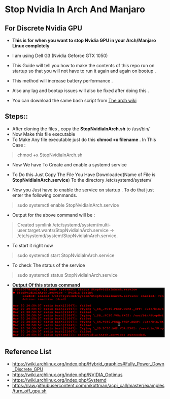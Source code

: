 # Stop Nvidia In Arch And Manjaro

## For Discrete Nvidia GPU 

-  **This is for when you want to stop Nvidia GPU in your Arch/Manjaro Linux completely** 


- I am using Dell G3 (Nvidia Geforce GTX 1050) 

- This Guide will tell you how to make the contents of this repo run on startup so that you will not have to run it again and again on bootup . 

- This method will increase battery performance .
- Also any lag and bootup issues will also be fixed after doing this .
- You can download the same bash script from [The arch wiki](https://wiki.archlinux.org/index.php/Hybrid_graphics#Fully_Power_Down_Discrete_GPU "arch wiki")

## Steps::
- After cloning the files , copy the **StopNvidiaInArch.sh**  to /usr/bin/ 
- Now Make this file executable
- To Make Any file executable just do this  **chmod +x filename** . In This Case :
 > chmod +x StopNvidiaInArch.sh 
 - Now We have To Create and enable a systemd service 
 - To Do this Just Copy The File You Have Downloaded(Name of File is **StopNvidiaInArch.service**) To the directory /etc/systemd/system/   
 
 - Now you Just have to enable the service on startup . To do that just enter the following commands.
 > sudo systemctl enable StopNvidiaInArch.service
 - Output for the above command will be :  
 > Created symlink /etc/systemd/system/multi-user.target.wants/StopNvidiaInArch.service → /etc/systemd/system/StopNvidiaInArch.service.

- To start it right now  
 > sudo systemctl start StopNvidiaInArch.service 
 - To check The status of the service 
 > sudo systemctl status StopNvidiaInArch.service
- **Output Of this status command**
![systemctlstatus](images/systemctlstatus.png)
## Reference List

- https://wiki.archlinux.org/index.php/Hybrid_graphics#Fully_Power_Down_Discrete_GPU
- https://wiki.archlinux.org/index.php/NVIDIA_Optimus
- https://wiki.archlinux.org/index.php/Systemd
- https://raw.githubusercontent.com/mkottman/acpi_call/master/examples/turn_off_gpu.sh







 
